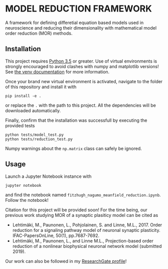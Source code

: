 # MODEL REDUCTION FRAMEWORK

A framework for defining differetial equation based models used in neuroscience
and reducing their dimensionality with mathematical model order reduction (MOR) methods.

## Installation

This project requires [Python 3.5](https://www.python.org/downloads/) or greater. 
Use of virtual environments is
strongly encouraged to avoid clashes with numpy and matplotlib versions! See
[the venv documentation](https://docs.python.org/3/tutorial/venv.html) for more
information.

Once your brand new virtual environment is activated, navigate to the folder of
this repository and install it with 
``` 
pip install -e .  
```
or replace the `.` with the path to this project. All the dependencies will be downloaded automatically.

Finally, confirm that the installation was successfull by executing the provided tests
```
python tests/model_test.py
python tests/reduction_test.py
```
Numpy warnings about the `np.matrix` class can safely be ignored.

## Usage

Launch a Jupyter Notebook instance with
```
jupyter notebook
```
and find the notebook named `fitzhugh_nagumo_meanfield_reduction.ipynb`. Follow the notebook!

Citation for this project will be provided soon! For the time being, our previous work studying MOR
of a synaptic plasiticy model can be cited as 

- Lehtimäki, M., Paunonen, L., Pohjolainen, S. and Linne, M.L., 2017. Order
  reduction for a signaling pathway model of neuronal synaptic plasticity.
  IFAC-PapersOnLine, 50(1), pp.7687-7692.
- Lehtimäki, M., Paunonen, L., and Linne M.L., Projection-based
  order reduction of a nonlinear biophysical neuronal network model (submitted 2019).
  
Our work can also be followed in my [ResearchGate profile](https://www.researchgate.net/profile/Mikko_Lehtimaeki)!
